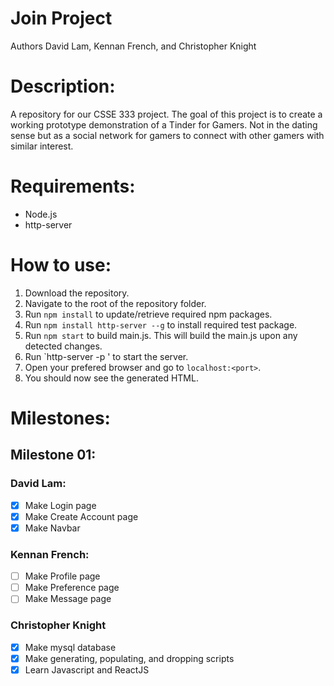 # Join Project 

Authors David Lam, Kennan French, and Christopher Knight

# Description:
A repository for our CSSE 333 project. The goal of this project is to create a working prototype demonstration of a Tinder for Gamers. Not in the dating sense but as a social network for gamers to connect with other gamers with similar interest.

# Requirements:
  - Node.js
  - http-server

# How to use:
1. Download the repository.
2. Navigate to the root of the repository folder.
3. Run `npm install` to update/retrieve required npm packages.
4. Run `npm install http-server --g` to install required test package.
4. Run `npm start` to build main.js. This will build the main.js upon any detected changes.
5. Run `http-server -p <port>' to start the server.
6. Open your prefered browser and go to `localhost:<port>`.
7. You should now see the generated HTML.

# Milestones:
## Milestone 01:
### David Lam:
- [x] Make Login page
- [x] Make Create Account page
- [x] Make Navbar

### Kennan French:
- [ ] Make Profile page
- [ ] Make Preference page
- [ ] Make Message page

### Christopher Knight
- [x] Make mysql database
- [x] Make generating, populating, and dropping scripts
- [x] Learn Javascript and ReactJS
